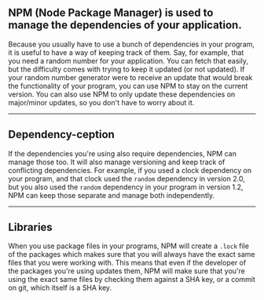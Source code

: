 ## NPM (Node Package Manager) is used to manage the dependencies of your application.

Because you usually have to use a bunch of dependencies in your program, it is useful to have a way of keeping track of them. Say, for example, that you need a random number for your application. You can fetch that easily, but the difficulty comes with trying to keep it updated (or not updated). If your random number generator were to receive an update that would break the functionality of your program, you can use NPM to stay on the current version. You can also use NPM to only update these dependencies on major/minor updates, so you don't have to worry about it.

---
## Dependency-ception

If the dependencies you're using also require dependencies, NPM can manage those too. It will also manage versioning and keep track of conflicting dependencies. For example, if you used a clock dependency on your program, and that clock used the `random` dependency in version 2.0, but you also used the `random` dependency in your program in version 1.2, NPM can keep those separate and manage both independently.

---
## Libraries

When you use package files in your programs, NPM will create a `.lock` file of the packages which makes sure that you will always have the exact same files that you were working with. This means that even if the developer of the packages you're using updates them, NPM will make sure that you're using the exact same files by checking them against a SHA key, or a commit on git, which itself is a SHA key.
